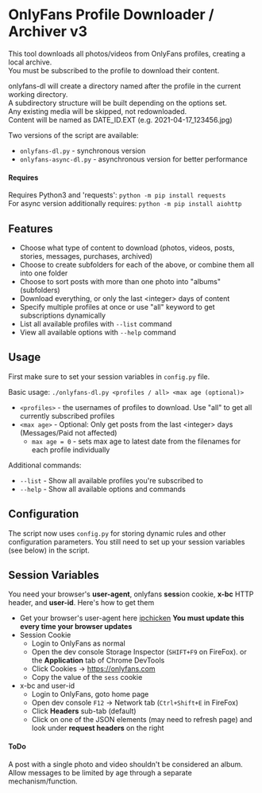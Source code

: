 # OnlyFans Profile Downloader / Archiver v3
This tool downloads all photos/videos from OnlyFans profiles, creating a local archive.\
You must be subscribed to the profile to download their content.

onlyfans-dl will create a directory named after the profile in the current working directory.\
A subdirectory structure will be built depending on the options set.\
Any existing media will be skipped, not redownloaded.\
Content will be named as DATE_ID.EXT (e.g. 2021-04-17_123456.jpg)

Two versions of the script are available:
* `onlyfans-dl.py` - synchronous version
* `onlyfans-async-dl.py` - asynchronous version for better performance

#### Requires
Requires Python3 and 'requests': `python -m pip install requests`\
For async version additionally requires: `python -m pip install aiohttp`

## Features
* Choose what type of content to download (photos, videos, posts, stories, messages, purchases, archived)
* Choose to create subfolders for each of the above, or combine them all into one folder
* Choose to sort posts with more than one photo into "albums" (subfolders)
* Download everything, or only the last &lt;integer&gt; days of content
* Specify multiple profiles at once or use "all" keyword to get subscriptions dynamically
* List all available profiles with `--list` command
* View all available options with `--help` command

## Usage
First make sure to set your session variables in `config.py` file.

Basic usage:
`./onlyfans-dl.py <profiles / all> <max age (optional)>`
* `<profiles>` - the usernames of profiles to download. Use "all" to get all currently subscribed profiles
* `<max age>` - Optional: Only get posts from the last &lt;integer&gt; days (Messages/Paid not affected)
  * `max age = 0` - sets max age to latest date from the filenames for each profile individually

Additional commands:
* `--list` - Show all available profiles you're subscribed to
* `--help` - Show all available options and commands

## Configuration
The script now uses `config.py` for storing dynamic rules and other configuration parameters. You still need to set up your session variables (see below) in the script.

## Session Variables
You need your browser's __user-agent__, onlyfans **sess**ion cookie, __x-bc__ HTTP header, and **user-id**. Here's how to get them

- Get your browser's user-agent here [ipchicken](https://ipchicken.com/) __You must update this every time your browser updates__
- Session Cookie
  - Login to OnlyFans as normal
  - Open the dev console Storage Inspector (`SHIFT+F9` on FireFox). or the __Application__ tab of Chrome DevTools
  - Click Cookies -> https://onlyfans.com
  - Copy the value of the `sess` cookie
- x-bc and user-id
  - Login to OnlyFans, goto home page
  - Open dev console `F12` -> Network tab (`Ctrl+Shift+E` in FireFox)
  - Click __Headers__ sub-tab (default)
  - Click on one of the JSON elements (may need to refresh page) and look under __request headers__ on the right

#### ToDo
A post with a single photo and video shouldn't be considered an album.\
Allow messages to be limited by age through a separate mechanism/function.


